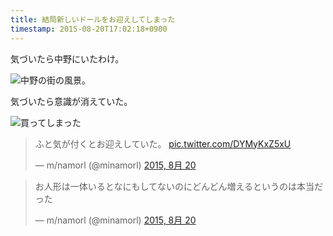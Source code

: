 ```yaml
---
title: 結局新しいドールをお迎えしてしまった 
timestamp: 2015-08-20T17:02:18+0900
---
```


気づいたら中野にいたわけ。

<img src="/bucket/54e7fe181d1eae0f05cd89940c966db5ca525df6.JPG:thumb" alt="中野の街の風景。">

気づいたら意識が消えていた。

<img src="/bucket/19df3a928d5289a50382b6d05cb6107642f81895.jpg:thumb" alt="買ってしまった">

<blockquote class="twitter-tweet" lang="ja"><p lang="ja" dir="ltr">ふと気が付くとお迎えしていた。 <a href="http://t.co/DYMyKxZ5xU">pic.twitter.com/DYMyKxZ5xU</a></p>&mdash; m/namorl (@minamorl) <a href="https://twitter.com/minamorl/status/634261643849895936">2015, 8月 20</a></blockquote>
<script async src="//platform.twitter.com/widgets.js" charset="utf-8"></script>

<blockquote class="twitter-tweet" lang="ja"><p lang="ja" dir="ltr">お人形は一体いるとなにもしてないのにどんどん増えるというのは本当だった</p>&mdash; m/namorl (@minamorl) <a href="https://twitter.com/minamorl/status/634262687229198336">2015, 8月 20</a></blockquote>
<script async src="//platform.twitter.com/widgets.js" charset="utf-8"></script>
